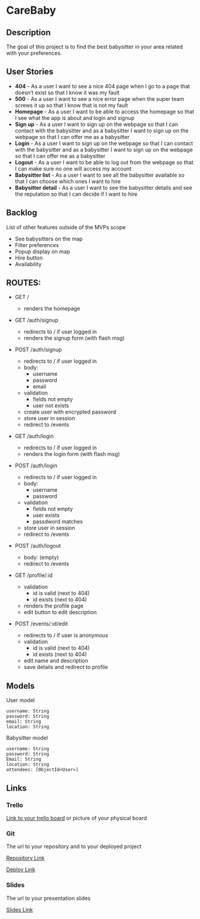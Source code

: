 # CareBaby

## Description

The goal of this project is to find the best babysitter in your area related with your preferences.

## User Stories

- **404** - As a user I want to see a nice 404 page when I go to a page that doesn’t exist so that I know it was my fault 
- **500** - As a user I want to see a nice error page when the super team screws it up so that I know that is not my fault
- **Homepage** - As a user I want to be able to access the homepage so that I see what the app is about and login and signup
- **Sign up** - As a user I want to sign up on the webpage so that I can contact with the babysitter and as a babysitter I want to sign up on the webpage so that I can offer me as a babysitter
- **Login** - As a user I want to sign up on the webpage so that I can contact with the babysitter and as a babysitter I want to sign up on the webpage so that I can offer me as a babysitter
- **Logout** - As a user I want to be able to log out from the webpage so that I can make sure no one will access my account
- **Babysitter list** - As a user I want to see all the babysitter available so that I can choose which ones I want to hire
- **Babysitter detail** - As a user I want to see the babysitter details and see the reputation so that I can decide if I want to hire

## Backlog

List of other features outside of the MVPs scope

- See babysitters on the map
- Filter preferences
- Popup display on map
- Hire button
- Availability


## ROUTES:

- GET / 
  - renders the homepage
- GET /auth/signup
  - redirects to / if user logged in
  - renders the signup form (with flash msg)
- POST /auth/signup
  - redirects to / if user logged in
  - body:
    - username
    - password
    - email
  - validation
    - fields not empty
    - user not exists
  - create user with encrypted password
  - store user in session
  - redirect to /events
- GET /auth/login
  - redirects to / if user logged in
  - renders the login form (with flash msg)
- POST /auth/login
  - redirects to / if user logged in
  - body:
    - username
    - password
  - validation
    - fields not empty
    - user exists
    - passdword matches
  - store user in session
  - redirect to /events
- POST /auth/logout
  - body: (empty)
  - redirect to /events

- GET /profile/:id
  - validation
    - id is valid (next to 404)
    - id exists (next to 404)
  - renders the profile page
  - edit button to edit description
- POST /events/:id/edit
  - redirects to / if user is anonymous
  - validation
    - id is valid (next to 404)
    - id exists (next to 404)
  - edit name and description
  - save details and redirect to profile

## Models

User model

```
username: String
password: String
email: String
location: String
```

Babysitter model

```
username: String
password: String
Email: String
location: String
attendees: [ObjectId<User>]
```

## Links

### Trello

[Link to your trello board](https://trello.com) or picture of your physical board

### Git

The url to your repository and to your deployed project

[Repository Link](https://github.com/joansvich/CareBaby)

[Deploy Link](http://heroku.com)

### Slides

The url to your presentation slides

[Slides Link](http://slides.com)